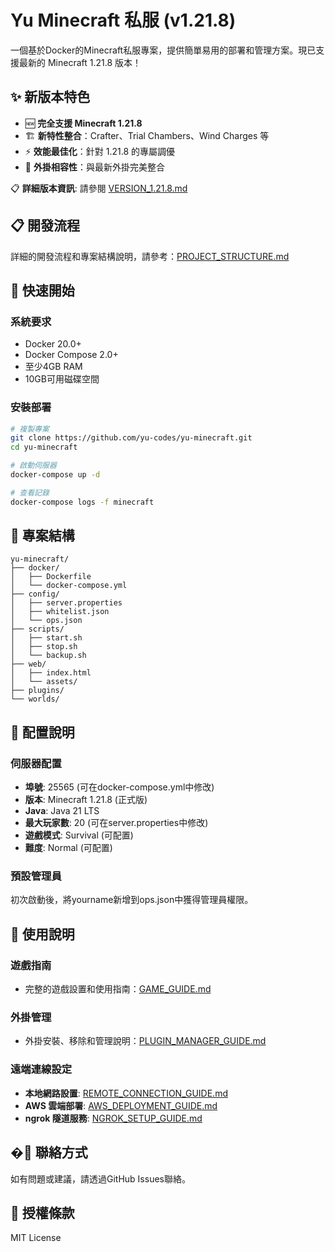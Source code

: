 # Yu Minecraft 私服 (v1.21.8)

一個基於Docker的Minecraft私服專案，提供簡單易用的部署和管理方案。現已支援最新的 Minecraft 1.21.8 版本！

## ✨ 新版本特色

- 🆕 **完全支援 Minecraft 1.21.8**
- 🏗️ **新特性整合**：Crafter、Trial Chambers、Wind Charges 等
- ⚡ **效能最佳化**：針對 1.21.8 的專屬調優
- 🔌 **外掛相容性**：與最新外掛完美整合

📋 **詳細版本資訊**: 請參閱 [VERSION_1.21.8.md](./docs/VERSION_1.21.8.md)

## 📋 開發流程

詳細的開發流程和專案結構說明，請參考：[PROJECT_STRUCTURE.md](./docs/PROJECT_STRUCTURE.md)

## 🚀 快速開始

### 系統要求

- Docker 20.0+
- Docker Compose 2.0+
- 至少4GB RAM
- 10GB可用磁碟空間

### 安裝部署

```bash
# 複製專案
git clone https://github.com/yu-codes/yu-minecraft.git
cd yu-minecraft

# 啟動伺服器
docker-compose up -d

# 查看記錄
docker-compose logs -f minecraft
```

## 📁 專案結構

```text
yu-minecraft/
├── docker/
│   ├── Dockerfile
│   └── docker-compose.yml
├── config/
│   ├── server.properties
│   ├── whitelist.json
│   └── ops.json
├── scripts/
│   ├── start.sh
│   ├── stop.sh
│   └── backup.sh
├── web/
│   ├── index.html
│   └── assets/
├── plugins/
└── worlds/
```

## 🔧 配置說明

### 伺服器配置

- **埠號**: 25565 (可在docker-compose.yml中修改)
- **版本**: Minecraft 1.21.8 (正式版)
- **Java**: Java 21 LTS
- **最大玩家數**: 20 (可在server.properties中修改)
- **遊戲模式**: Survival (可配置)
- **難度**: Normal (可配置)

### 預設管理員

初次啟動後，將yourname新增到ops.json中獲得管理員權限。

## 📝 使用說明

### 遊戲指南

- 完整的遊戲設置和使用指南：[GAME_GUIDE.md](./docs/GAME_GUIDE.md)

### 外掛管理

- 外掛安裝、移除和管理說明：[PLUGIN_MANAGER_GUIDE.md](./docs/PLUGIN_MANAGER_GUIDE.md)

### 遠端連線設定

- **本地網路設置**: [REMOTE_CONNECTION_GUIDE.md](./docs/REMOTE_CONNECTION_GUIDE.md)
- **AWS 雲端部署**: [AWS_DEPLOYMENT_GUIDE.md](./docs/AWS_DEPLOYMENT_GUIDE.md)
- **ngrok 隧道服務**: [NGROK_SETUP_GUIDE.md](./docs/NGROK_SETUP_GUIDE.md)

## �📧 聯絡方式

如有問題或建議，請透過GitHub Issues聯絡。

## 📄 授權條款

MIT License

